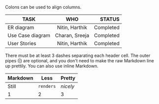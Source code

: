Colons can be used to align columns.

| TASK        | WHO           | STATUS  |
| ------------- |:-------------:| -----:|
| ER diagram      | Nitin, Harthik | Completed |
| Use Case diagram      | Charan, Sreeja      | Completed |
| User Stories | Nitin, Harthik      | Completed    |


There must be at least 3 dashes separating each header cell.
The outer pipes (|) are optional, and you don't need to make the 
raw Markdown line up prettily. You can also use inline Markdown.

Markdown | Less | Pretty
--- | --- | ---
Still | `renders` | *nicely*
1 | 2 | 3
